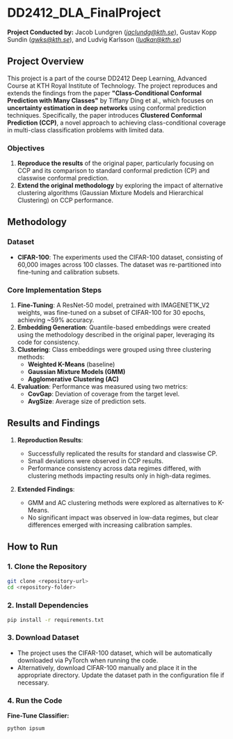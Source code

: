 # DD2412_DLA_FinalProject

**Project Conducted by:** Jacob Lundgren (*jaclundg@kth.se*), Gustav Kopp Sundin (*gwks@kth.se*), and Ludvig Karlsson (*ludkar@kth.se*)

## Project Overview

This project is a part of the course DD2412 Deep Learning, Advanced Course at KTH Royal Institute of Technology. The project reproduces and extends the findings from the paper **"Class-Conditional Conformal Prediction with Many Classes"** by Tiffany Ding et al., which focuses on **uncertainty estimation in deep networks** using conformal prediction techniques. Specifically, the paper introduces **Clustered Conformal Prediction (CCP)**, a novel approach to achieving class-conditional coverage in multi-class classification problems with limited data.

### Objectives
1. **Reproduce the results** of the original paper, particularly focusing on CCP and its comparison to standard conformal prediction (CP) and classwise conformal prediction.
2. **Extend the original methodology** by exploring the impact of alternative clustering algorithms (Gaussian Mixture Models and Hierarchical Clustering) on CCP performance.

## Methodology

### Dataset
- **CIFAR-100**: The experiments used the CIFAR-100 dataset, consisting of 60,000 images across 100 classes. The dataset was re-partitioned into fine-tuning and calibration subsets.

### Core Implementation Steps
1. **Fine-Tuning**: A ResNet-50 model, pretrained with IMAGENET1K_V2 weights, was fine-tuned on a subset of CIFAR-100 for 30 epochs, achieving ~59% accuracy.
2. **Embedding Generation**: Quantile-based embeddings were created using the methodology described in the original paper, leveraging its code for consistency.
3. **Clustering**: Class embeddings were grouped using three clustering methods:
   - **Weighted K-Means** (baseline)
   - **Gaussian Mixture Models (GMM)**
   - **Agglomerative Clustering (AC)**
4. **Evaluation**: Performance was measured using two metrics:
   - **CovGap**: Deviation of coverage from the target level.
   - **AvgSize**: Average size of prediction sets.
  
## Results and Findings

1. **Reproduction Results**:
   - Successfully replicated the results for standard and classwise CP.
   - Small deviations were observed in CCP results.
   - Performance consistency across data regimes differed, with clustering methods impacting results only in high-data regimes.

2. **Extended Findings**:
   - GMM and AC clustering methods were explored as alternatives to K-Means.
   - No significant impact was observed in low-data regimes, but clear differences emerged with increasing calibration samples.

## How to Run
### 1. Clone the Repository
```bash
git clone <repository-url>
cd <repository-folder>
```

### 2. Install Dependencies
```bash
pip install -r requirements.txt
```

### 3. Download Dataset

- The project uses the CIFAR-100 dataset, which will be automatically downloaded via PyTorch when running the code.
- Alternatively, download CIFAR-100 manually and place it in the appropriate directory. Update the dataset path in the configuration file if necessary.

### 4. Run the Code
**Fine-Tune Classifier:**
```bash
python ipsum
```
